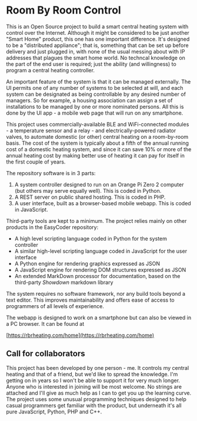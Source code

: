 # Room By Room Control

This is an Open Source project to build a smart central heating system with control over the Internet. Although it might be considered to be just another "Smart Home" product, this one has one important difference. It's designed to be a "distributed appliance"; that is, something that can be set up before delivery and just plugged in, with none of the usual messing about with IP addresses that plagues the smart home world. No techncal knowledge on the part of the end user is required; just the ability (and willingness) to program a central heating controller.

An important feature of the system is that it can be managed externally. The UI permits one of any number of systems to be selected at will, and each system can be designated as being controllable by any desired number of managers. So  for example, a housing association can assign a set of installations to be managed by one or more nominated persons. All this is done by the UI app - a mobile web page that will run on any smartphone.

This project uses commercially-available BLE and WiFi-connected modules - a temperature sensor and a relay - and electrically-powered radiator valves, to automate domestic (or other) central heating on a room-by-room basis. The cost of the system is typically about a fifth of the annual running cost of a domestic heating system, and since it can save 10% or more of the annual heating cost by making better use of heating it can pay for itself in the first couple of years.

The repository software is in 3 parts:

  1. A system controller designed to run on an Orange Pi Zero 2 computer (but others may serve equally well). This is coded in Python.
  1. A REST server on public shared hosting. This is coded in PHP.
  1. A user interface, built as a browser-based mobile webapp. This is coded in JavaScript.

Third-party tools are kept to a minimum. The project relies mainly on other products in the EasyCoder repository:

  - A high level scripting language coded in Python for the system controller
  - A similar high-level scripting language coded in JavaScript for the user interface
  - A Python engine for rendering graphics expressed as JSON
  - A JavaScript engine for rendering DOM structures expressed as JSON
  - An extended MarkDown processor for documentation, based on the third-party _Showdown_ markdown library

The system requires no software framework, nor any build tools beyond a text editor. This improves maintainability and offers ease of access to programmers of all levels of experience.

The webapp is designed to work on a smartphone but can also be viewed in a PC browser. It can be found at

[https://rbrheating.com/home](https://rbrheating.com/home)

## Call for collaborators

This project has been developed by one person - me. It controls my central heating and that of a friend, but we'd like to spread the knowledge. I'm getting on in years so I won't be able to support it for very much longer. Anyone who is interested in joining will be most welcome. No strings are attached and I'll give as much help as I can to get you up the learning curve. The project uses some unusual programming techniques designed to help casual programmers get familiar with the product, but underneath it's all pure JavaScript, Python, PHP and C++.
